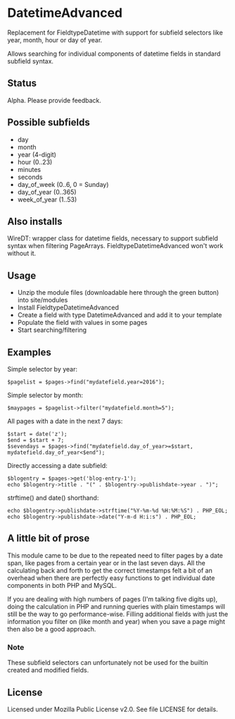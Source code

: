 # DatetimeAdvanced
Replacement for FieldtypeDatetime with support for subfield selectors like year, month, hour or day of year.

Allows searching for individual components of datetime fields in
standard subfield syntax.

## Status

Alpha. Please provide feedback.

## Possible subfields

- day
- month
- year (4-digit)
- hour (0..23)
- minutes
- seconds
- day_of_week (0..6, 0 = Sunday)
- day_of_year (0..365)
- week_of_year (1..53)

## Also installs
WireDT: wrapper class for datetime fields, necessary to support
subfield syntax when filtering PageArrays. FieldtypeDatetimeAdvanced won't work
without it.

## Usage

- Unzip the module files (downloadable here through the green button) into site/modules
- Install FieldtypeDatetimeAdvanced
- Create a field with type DatetimeAdvanced and add it to your template
- Populate the field with values in some pages
- Start searching/filtering

## Examples

Simple selector by year:
```
$pagelist = $pages->find("mydatefield.year=2016");
```

Simple selector by month:
```
$maypages = $pagelist->filter("mydatefield.month=5");
```

All pages with a date in the next 7 days:
```
$start = date('z');
$end = $start + 7;
$sevendays = $pages->find("mydatefield.day_of_year>=$start, mydatefield.day_of_year<$end");
```

Directly accessing a date subfield:
```
$blogentry = $pages->get('blog-entry-1');
echo $blogentry->title . "(" . $blogentry->publishdate->year . ")";
```

strftime() and date() shorthand:
```
echo $blogentry->publishdate->strftime("%Y-%m-%d %H:%M:%S") . PHP_EOL;
echo $blogentry->publishdate->date("Y-m-d H:i:s") . PHP_EOL;
```

## A little bit of prose

This module came to be due to the repeated need to filter pages by a date span, like pages
from a certain year or in the last seven days. All the calculating back and forth to get the
correct timestamps felt a bit of an overhead when there are perfectly easy functions to get
individual date components in both PHP and MySQL.

If you are dealing with high numbers of pages (I'm talking five digits up), doing the calculation
in PHP and running queries with plain timestamps will still be the way to go performance-wise.
Filling additional fields with just the information you filter on (like month and year) when you
save a page might then also be a good approach.

### Note

These subfield selectors can unfortunately not be used for the builtin created and modified fields.

## License

Licensed under Mozilla Public License v2.0. See file LICENSE for details.
